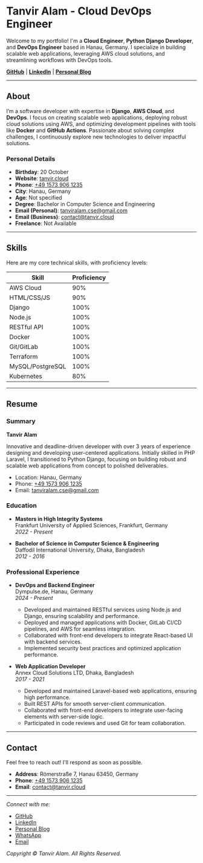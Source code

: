 # Tanvir Alam - Cloud DevOps Engineer

Welcome to my portfolio! I'm a **Cloud Engineer**, **Python Django Developer**, and **DevOps Engineer** based in Hanau, Germany. I specialize in building scalable web applications, leveraging AWS cloud solutions, and streamlining workflows with DevOps tools.

**[GitHub](https://github.com/tanviralamcse)** | **[LinkedIn](https://www.linkedin.com/in/tanviralam786/)** | **[Personal Blog](https://itsaws.com)**

---

## About

I’m a software developer with expertise in **Django**, **AWS Cloud**, and **DevOps**. I focus on creating scalable web applications, deploying robust cloud solutions using AWS, and optimizing development pipelines with tools like **Docker** and **GitHub Actions**. Passionate about solving complex challenges, I continuously explore new technologies to deliver impactful solutions.

### Personal Details
- **Birthday**: 20 October
- **Website**: [tanvir.cloud](https://tanvir.cloud)
- **Phone**: [+49 1573 906 1235](tel:+4915739061235)
- **City**: Hanau, Germany
- **Age**: Not specified
- **Degree**: Bachelor in Computer Science and Engineering
- **Email (Personal)**: [tanviralam.cse@gmail.com](mailto:tanviralam.cse@gmail.com)
- **Email (Business)**: [contact@tanvir.cloud](mailto:contact@tanvir.cloud)
- **Freelance**: Not Available

---

## Skills

Here are my core technical skills, with proficiency levels:

| Skill                | Proficiency |
|----------------------|-------------|
| AWS Cloud            | 90%         |
| HTML/CSS/JS          | 90%         |
| Django               | 100%        |
| Node.js              | 100%        |
| RESTful API          | 100%        |
| Docker               | 100%        |
| Git/GitLab           | 100%        |
| Terraform            | 100%        |
| MySQL/PostgreSQL     | 100%        |
| Kubernetes           | 80%         |

---

## Resume

### Summary
**Tanvir Alam**

Innovative and deadline-driven developer with over 3 years of experience designing and developing user-centered applications. Initially skilled in PHP Laravel, I transitioned to Python Django, focusing on building robust and scalable web applications from concept to polished deliverables.

- Location: Hanau, Germany
- Phone: [+49 1573 906 1235](tel:+4915739061235)
- Email: [tanviralam.cse@gmail.com](mailto:tanviralam.cse@gmail.com)

### Education
- **Masters in High Integrity Systems**  
  Frankfurt University of Applied Sciences, Frankfurt, Germany  
  *2022 - Present*

- **Bachelor of Science in Computer Science & Engineering**  
  Daffodil International University, Dhaka, Bangladesh  
  *2012 - 2016*

### Professional Experience
- **DevOps and Backend Engineer**  
  Dympulse.de, Hanau, Germany  
  *2024 - Present*  
  - Developed and maintained RESTful services using Node.js and Django, ensuring scalability and performance.
  - Deployed and managed applications with Docker, GitLab CI/CD pipelines, and AWS for seamless integration.
  - Collaborated with front-end developers to integrate React-based UI with backend services.
  - Implemented security best practices and optimized application performance.

- **Web Application Developer**  
  Annex Cloud Solutions LTD, Dhaka, Bangladesh  
  *2017 - 2021*  
  - Developed and maintained Laravel-based web applications, ensuring high performance.
  - Built REST APIs for smooth server-client communication.
  - Collaborated with front-end developers to integrate user-facing elements with server-side logic.
  - Participated in code reviews and used Git for team collaboration.

---

## Contact

Feel free to reach out! I'll respond as soon as possible.

- **Address**: Römerstraße 7, Hanau 63450, Germany
- **Phone**: [+49 1573 906 1235](tel:+4915739061235)
- **Email**: [contact@tanvir.cloud](mailto:contact@tanvir.cloud)

---

*Connect with me:*  
- [GitHub](https://github.com/tanviralamcse)  
- [LinkedIn](https://www.linkedin.com/in/tanviralam786/)  
- [Personal Blog](https://itsaws.com)  
- [WhatsApp](tel:+4915739061235)  
- [Email](mailto:tanviralam.cse@gmail.com)

*Copyright © Tanvir Alam. All Rights Reserved.*